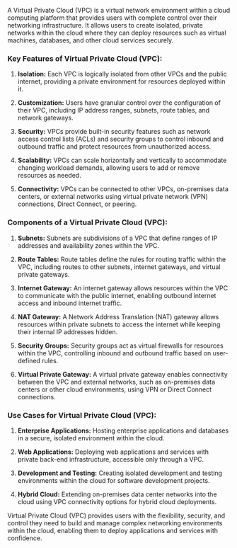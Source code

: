 A Virtual Private Cloud (VPC) is a virtual network environment within a cloud computing platform that provides users with complete control over their networking infrastructure. It allows users to create isolated, private networks within the cloud where they can deploy resources such as virtual machines, databases, and other cloud services securely.

### Key Features of Virtual Private Cloud (VPC):

1. **Isolation:** Each VPC is logically isolated from other VPCs and the public internet, providing a private environment for resources deployed within it.

2. **Customization:** Users have granular control over the configuration of their VPC, including IP address ranges, subnets, route tables, and network gateways.

3. **Security:** VPCs provide built-in security features such as network access control lists (ACLs) and security groups to control inbound and outbound traffic and protect resources from unauthorized access.

4. **Scalability:** VPCs can scale horizontally and vertically to accommodate changing workload demands, allowing users to add or remove resources as needed.

5. **Connectivity:** VPCs can be connected to other VPCs, on-premises data centers, or external networks using virtual private network (VPN) connections, Direct Connect, or peering.

### Components of a Virtual Private Cloud (VPC):

1. **Subnets:** Subnets are subdivisions of a VPC that define ranges of IP addresses and availability zones within the VPC.

2. **Route Tables:** Route tables define the rules for routing traffic within the VPC, including routes to other subnets, internet gateways, and virtual private gateways.

3. **Internet Gateway:** An internet gateway allows resources within the VPC to communicate with the public internet, enabling outbound internet access and inbound internet traffic.

4. **NAT Gateway:** A Network Address Translation (NAT) gateway allows resources within private subnets to access the internet while keeping their internal IP addresses hidden.

5. **Security Groups:** Security groups act as virtual firewalls for resources within the VPC, controlling inbound and outbound traffic based on user-defined rules.

6. **Virtual Private Gateway:** A virtual private gateway enables connectivity between the VPC and external networks, such as on-premises data centers or other cloud environments, using VPN or Direct Connect connections.

### Use Cases for Virtual Private Cloud (VPC):

1. **Enterprise Applications:** Hosting enterprise applications and databases in a secure, isolated environment within the cloud.

2. **Web Applications:** Deploying web applications and services with private back-end infrastructure, accessible only through a VPC.

3. **Development and Testing:** Creating isolated development and testing environments within the cloud for software development projects.

4. **Hybrid Cloud:** Extending on-premises data center networks into the cloud using VPC connectivity options for hybrid cloud deployments.

Virtual Private Cloud (VPC) provides users with the flexibility, security, and control they need to build and manage complex networking environments within the cloud, enabling them to deploy applications and services with confidence.
